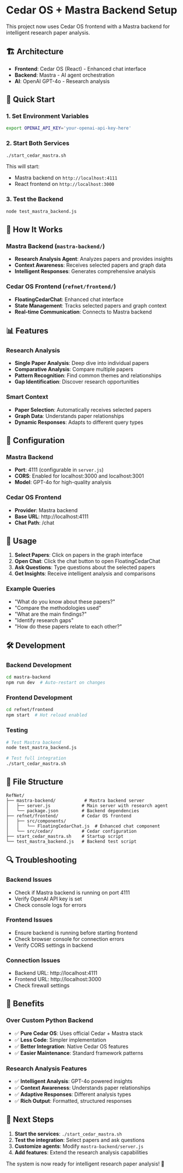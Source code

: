 # Cedar OS + Mastra Backend Setup

This project now uses Cedar OS frontend with a Mastra backend for intelligent research paper analysis.

## 🏗️ Architecture

- **Frontend**: Cedar OS (React) - Enhanced chat interface
- **Backend**: Mastra - AI agent orchestration
- **AI**: OpenAI GPT-4o - Research analysis

## 🚀 Quick Start

### 1. Set Environment Variables
```bash
export OPENAI_API_KEY='your-openai-api-key-here'
```

### 2. Start Both Services
```bash
./start_cedar_mastra.sh
```

This will start:
- Mastra backend on `http://localhost:4111`
- React frontend on `http://localhost:3000`

### 3. Test the Backend
```bash
node test_mastra_backend.js
```

## 🤖 How It Works

### Mastra Backend (`mastra-backend/`)
- **Research Analysis Agent**: Analyzes papers and provides insights
- **Context Awareness**: Receives selected papers and graph data
- **Intelligent Responses**: Generates comprehensive analysis

### Cedar OS Frontend (`refnet/frontend/`)
- **FloatingCedarChat**: Enhanced chat interface
- **State Management**: Tracks selected papers and graph context
- **Real-time Communication**: Connects to Mastra backend

## 📊 Features

### Research Analysis
- **Single Paper Analysis**: Deep dive into individual papers
- **Comparative Analysis**: Compare multiple papers
- **Pattern Recognition**: Find common themes and relationships
- **Gap Identification**: Discover research opportunities

### Smart Context
- **Paper Selection**: Automatically receives selected papers
- **Graph Data**: Understands paper relationships
- **Dynamic Responses**: Adapts to different query types

## 🔧 Configuration

### Mastra Backend
- **Port**: 4111 (configurable in `server.js`)
- **CORS**: Enabled for localhost:3000 and localhost:3001
- **Model**: GPT-4o for high-quality analysis

### Cedar OS Frontend
- **Provider**: Mastra backend
- **Base URL**: http://localhost:4111
- **Chat Path**: /chat

## 📝 Usage

1. **Select Papers**: Click on papers in the graph interface
2. **Open Chat**: Click the chat button to open FloatingCedarChat
3. **Ask Questions**: Type questions about the selected papers
4. **Get Insights**: Receive intelligent analysis and comparisons

### Example Queries
- "What do you know about these papers?"
- "Compare the methodologies used"
- "What are the main findings?"
- "Identify research gaps"
- "How do these papers relate to each other?"

## 🛠️ Development

### Backend Development
```bash
cd mastra-backend
npm run dev  # Auto-restart on changes
```

### Frontend Development
```bash
cd refnet/frontend
npm start  # Hot reload enabled
```

### Testing
```bash
# Test Mastra backend
node test_mastra_backend.js

# Test full integration
./start_cedar_mastra.sh
```

## 📁 File Structure

```
RefNet/
├── mastra-backend/           # Mastra backend server
│   ├── server.js            # Main server with research agent
│   └── package.json         # Backend dependencies
├── refnet/frontend/         # Cedar OS frontend
│   ├── src/components/
│   │   └── FloatingCedarChat.js  # Enhanced chat component
│   └── src/cedar/           # Cedar configuration
├── start_cedar_mastra.sh    # Startup script
└── test_mastra_backend.js   # Backend test script
```

## 🔍 Troubleshooting

### Backend Issues
- Check if Mastra backend is running on port 4111
- Verify OpenAI API key is set
- Check console logs for errors

### Frontend Issues
- Ensure backend is running before starting frontend
- Check browser console for connection errors
- Verify CORS settings in backend

### Connection Issues
- Backend URL: http://localhost:4111
- Frontend URL: http://localhost:3000
- Check firewall settings

## 🎯 Benefits

### Over Custom Python Backend
- ✅ **Pure Cedar OS**: Uses official Cedar + Mastra stack
- ✅ **Less Code**: Simpler implementation
- ✅ **Better Integration**: Native Cedar OS features
- ✅ **Easier Maintenance**: Standard framework patterns

### Research Analysis Features
- ✅ **Intelligent Analysis**: GPT-4o powered insights
- ✅ **Context Awareness**: Understands paper relationships
- ✅ **Adaptive Responses**: Different analysis types
- ✅ **Rich Output**: Formatted, structured responses

## 🚀 Next Steps

1. **Start the services**: `./start_cedar_mastra.sh`
2. **Test the integration**: Select papers and ask questions
3. **Customize agents**: Modify `mastra-backend/server.js`
4. **Add features**: Extend the research analysis capabilities

The system is now ready for intelligent research paper analysis! 🎉
